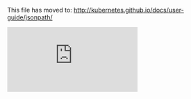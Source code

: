 This file has moved to: http://kubernetes.github.io/docs/user-guide/jsonpath/


<!-- BEGIN MUNGE: GENERATED_ANALYTICS -->
[![Analytics](https://kubernetes-site.appspot.com/UA-36037335-10/GitHub/docs/user-guide/jsonpath.md?pixel)]()
<!-- END MUNGE: GENERATED_ANALYTICS -->
